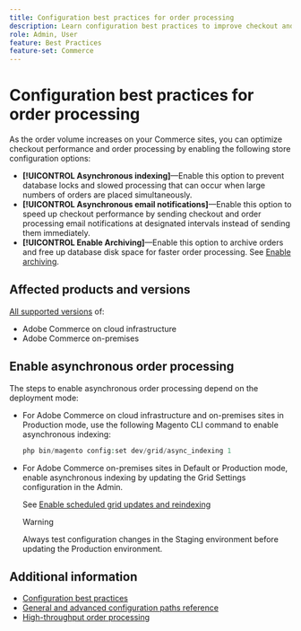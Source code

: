 ```yaml
---
title: Configuration best practices for order processing
description: Learn configuration best practices to improve checkout and order processing performance
role: Admin, User
feature: Best Practices
feature-set: Commerce
---
```

# Configuration best practices for order processing

As the order volume increases on your Commerce sites, you can optimize checkout performance and order processing by enabling the following store configuration options:

- **[!UICONTROL Asynchronous indexing]**—Enable this option to prevent database locks and slowed processing that can occur when large numbers of orders are placed simultaneously. 
- **[!UICONTROL Asynchronous email notifications]**—Enable this option to speed up checkout performance by sending checkout and order processing email notifications at designated intervals instead of sending them immediately.
- **[!UICONTROL Enable Archiving]**—Enable this option to archive orders and free up database disk space for faster order processing. See [Enable archiving](https://docs.magento.com/user-guide/sales/order-archive.html#to-enable-archiving).

## Affected products and versions

[All supported versions](../../../release/versions.md) of:

- Adobe Commerce on cloud infrastructure
- Adobe Commerce on-premises

## Enable asynchronous order processing

The steps to enable asynchronous order processing depend on the deployment mode:

- For Adobe Commerce on cloud infrastructure and on-premises sites in Production mode, use the following Magento CLI command to enable asynchronous indexing:
  
  ```php
  php bin/magento config:set dev/grid/async_indexing 1

  ```

- For Adobe Commerce on-premises sites in Default or Production mode, enable asynchronous indexing by updating the Grid Settings configuration in the Admin.

  See [Enable scheduled grid updates and reindexing](https://experienceleague.adobe.com/docs/commerce-admin/stores-sales/order-management/orders/order-scheduled-operations.html#enable-scheduled-grid-updates-and-reindexing)

  >[!WARNING]
  >
  >Always test configuration changes in the Staging environment before updating the Production environment.

## Additional information

- [Configuration best practices](../../../performance/configuration.md)
- [General and advanced configuration paths reference](../../../configuration/reference/config-reference-general.md)
- [High-throughput order processing](../../../performance/high-throughput-order-processing.md)
